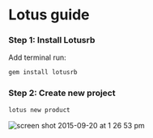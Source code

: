 # Lotus guide

### Step 1: Install Lotusrb

Add terminal run:
```ruby
gem install lotusrb
```
### Step 2: Create new project

```ruby
lotus new product
```

![screen shot 2015-09-20 at 1 26 53 pm](https://cloud.githubusercontent.com/assets/6791942/9979511/52ea12b0-5f9b-11e5-925d-be52940522b7.png)
